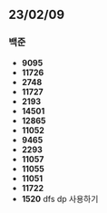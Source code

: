 ## 23/02/09

### 백준

- **9095**
- **11726**
- **2748**
- **11727**
- **2193**
- **14501**
- **12865**
- **11052**
- **9465**
- **2293**
- **11057**
- **11055**
- **11051**
- **11722**
- **1520** dfs dp 사용하기